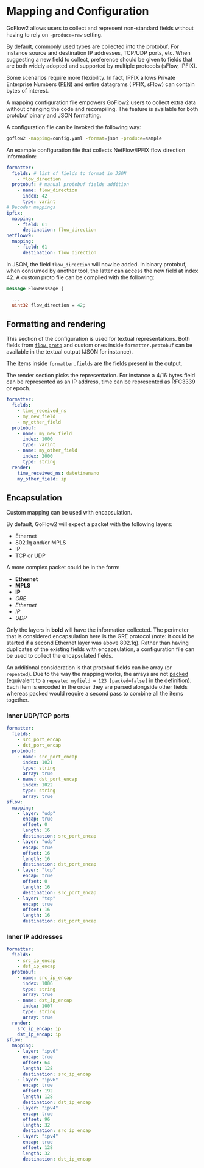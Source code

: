 # Mapping and Configuration

GoFlow2 allows users to collect and represent non-standard fields
without having to rely on `-produce=raw` setting.

By default, commonly used types are collected into the protobuf.
For instance source and destination IP addresses, TCP/UDP ports, etc.
When suggesting a new field to collect, preference should be given to fields
that are both widely adopted and supported by multiple protocols (sFlow, IPFIX).

Some scenarios require more flexibility.
In fact, IPFIX allows Private Enterprise Numbers ([PEN](https://www.iana.org/assignments/enterprise-numbers/))
and entire datagrams (IPFIX, sFlow) can contain bytes of interest.

A mapping configuration file empowers GoFlow2 users to collect
extra data without changing the code and recompiling.
The feature is available for both protobuf binary and JSON formatting.

A configuration file can be invoked the following way:

```bash
goflow2 -mapping=config.yaml -format=json -produce=sample
```

An example configuration file that collects NetFlow/IPFIX flow direction information: 

```yaml
formatter:
  fields: # list of fields to format in JSON
    - flow_direction
  protobuf: # manual protobuf fields addition
    - name: flow_direction
      index: 42
      type: varint
# Decoder mappings
ipfix:
  mapping:
    - field: 61
      destination: flow_direction
netflowv9:
  mapping:
    - field: 61
      destination: flow_direction
```

In JSON, the field `flow_direction` will now be added.
In binary protobuf, when consumed by another tool,
the latter can access the new field at index 42.
A custom proto file can be compiled with the following:

```proto
message FlowMessage {

  ...
  uint32 flow_direction = 42;

```

## Formatting and rendering

This section of the configuration is used for textual representations.
Both fields from [`flow.proto`](../pb/flow.proto) and custom ones inside `formatter.protobuf`
can be available in the textual output (JSON for instance).

The items inside `formatter.fields` are the fields present in the output.

The render section picks the representation.
For instance a 4/16 bytes field can be represented as an IP address, time can be represented as RFC3339 or epoch.

```yaml
formatter:
  fields:
    - time_received_ns
    - my_new_field
    - my_other_field
  protobuf:
    - name: my_new_field
      index: 1000
      type: varint
    - name: my_other_field
      index: 2000
      type: string
  render:
    time_received_ns: datetimenano
    my_other_field: ip
```

## Encapsulation

Custom mapping can be used with encapsulation.

By default, GoFlow2 will expect a packet with the following layers:

* Ethernet
* 802.1q and/or MPLS
* IP
* TCP or UDP

A more complex packet could be in the form:

* **Ethernet**
* **MPLS**
* **IP**
* *GRE*
* *Ethernet*
* *IP*
* *UDP*

Only the layers in **bold** will have the information collected.
The perimeter that is considered encapsulation here is the GRE protocol (note: it could be started if a second Ethernet layer was above 802.1q).
Rather than having duplicates of the existing fields with encapsulation, a configuration file can be used to collect
the encapsulated fields.

An additional consideration is that protobuf fields can be array (or `repeated`).
Due to the way the mapping works, the arrays are not [packed](https://protobuf.dev/programming-guides/encoding/#packed)
(equivalent to a `repeated myfield = 123 [packed=false]` in the definition).
Each item is encoded in the order they are parsed alongside other fields
whereas packed would require a second pass to combine all the items together.

### Inner UDP/TCP ports

```yaml
formatter:
  fields:
    - src_port_encap
    - dst_port_encap
  protobuf:
    - name: src_port_encap
      index: 1021
      type: string
      array: true
    - name: dst_port_encap
      index: 1022
      type: string
      array: true
sflow:
  mapping:
    - layer: "udp"
      encap: true
      offset: 0
      length: 16
      destination: src_port_encap
    - layer: "udp"
      encap: true
      offset: 16
      length: 16
      destination: dst_port_encap
    - layer: "tcp"
      encap: true
      offset: 0
      length: 16
      destination: src_port_encap
    - layer: "tcp"
      encap: true
      offset: 16
      length: 16
      destination: dst_port_encap
```

### Inner IP addresses

```yaml
formatter:
  fields:
    - src_ip_encap
    - dst_ip_encap
  protobuf:
    - name: src_ip_encap
      index: 1006
      type: string
      array: true
    - name: dst_ip_encap
      index: 1007
      type: string
      array: true
  render:
    src_ip_encap: ip
    dst_ip_encap: ip
sflow:
  mapping:
    - layer: "ipv6"
      encap: true
      offset: 64
      length: 128
      destination: src_ip_encap
    - layer: "ipv6"
      encap: true
      offset: 192
      length: 128
      destination: dst_ip_encap
    - layer: "ipv4"
      encap: true
      offset: 96
      length: 32
      destination: src_ip_encap
    - layer: "ipv4"
      encap: true
      offset: 128
      length: 32
      destination: dst_ip_encap
```
